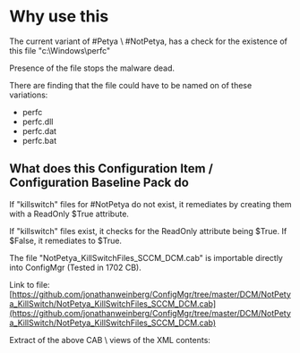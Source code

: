 # Why use this

The current variant of #Petya \ #NotPetya, has a check for the existence of this file "c:\Windows\perfc"

Presence of the file stops the malware dead.

There are finding that the file could have to be named on of these variations:

* perfc
* perfc.dll
* perfc.dat
* perfc.bat

## What does this Configuration Item / Configuration Baseline Pack do

If "killswitch" files for #NotPetya do not exist, it remediates by creating them with a ReadOnly $True attribute.

If "killswitch" files exist, it checks for the ReadOnly attribute being $True. If $False, it remediates to $True.

The file "NotPetya_KillSwitchFiles_SCCM_DCM.cab" is importable directly into ConfigMgr (Tested in 1702 CB).

Link to file: [https://github.com/jonathanweinberg/ConfigMgr/tree/master/DCM/NotPetya_KillSwitch/NotPetya_KillSwitchFiles_SCCM_DCM.cab](https://github.com/jonathanweinberg/ConfigMgr/tree/master/DCM/NotPetya_KillSwitch/NotPetya_KillSwitchFiles_SCCM_DCM.cab)

Extract of the above CAB \ views of the XML contents: